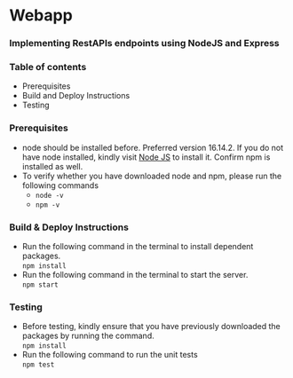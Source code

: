 # Webapp

### Implementing RestAPIs endpoints using NodeJS and Express

### Table of contents

- Prerequisites
- Build and Deploy Instructions
- Testing

### Prerequisites

- node should be installed before. Preferred version 16.14.2. If you do not have node installed, kindly visit [Node JS](https://nodejs.org/en/download/) to install it. Confirm npm is installed as well.
- To verify whether you have downloaded node and npm, please run the following commands
  - `node -v`
  - `npm -v`

### Build & Deploy Instructions

- Run the following command in the terminal to install dependent packages.\
  `npm install`
- Run the following command in the terminal to start the server.\
  `npm start`

### Testing

- Before testing, kindly ensure that you have previously downloaded the packages by running the command.\
  `npm install`
- Run the following command to run the unit tests\
  `npm test`
